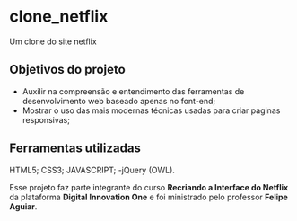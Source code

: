 # clone_netflix
Um clone do site netflix

## Objetivos do projeto
- Auxilir na compreensão e entendimento das ferramentas de desenvolvimento web baseado apenas no font-end;
- Mostrar o uso das mais modernas técnicas usadas para criar paginas responsivas;

## Ferramentas utilizadas
 HTML5;
 CSS3;
 JAVASCRIPT;
-jQuery (OWL).

Esse projeto faz parte integrante do curso **Recriando a Interface do Netflix** da plataforma **Digital Innovation One** e 
foi ministrado pelo professor **Felipe Aguiar**.
